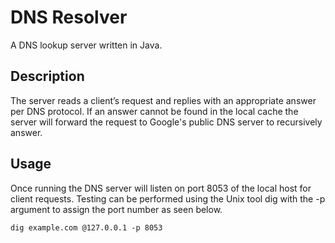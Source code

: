 # DNS Resolver
A DNS lookup server written in Java.

## Description
The server reads a client’s request and replies with an appropriate answer per DNS protocol. If an answer cannot be found in the local cache the server will forward the request to Google's public DNS server to recursively answer.

## Usage
Once running the DNS server will listen on port 8053 of the local host for client requests. Testing can be performed using the Unix tool dig with the -p argument to assign the port number as seen below.

```
dig example.com @127.0.0.1 -p 8053
```

